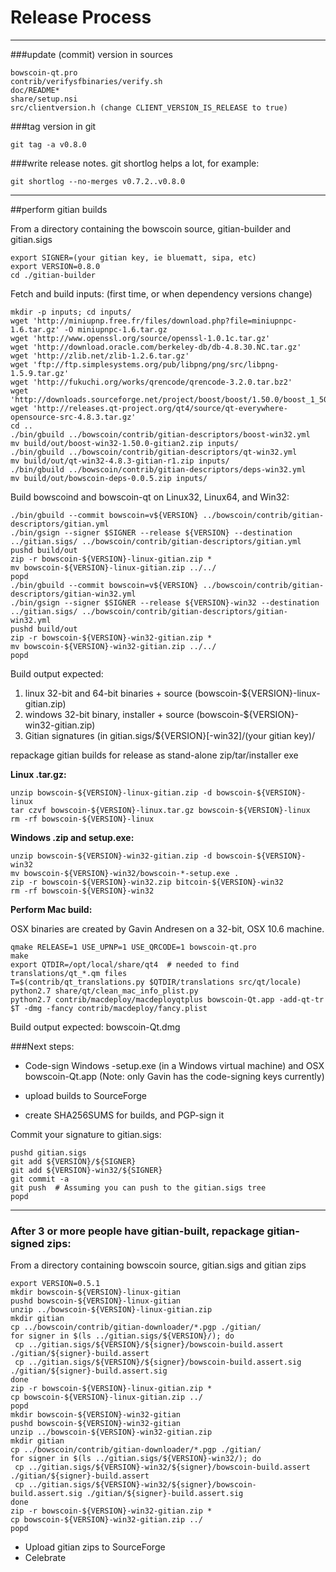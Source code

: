 Release Process
====================

* * *

###update (commit) version in sources


	bowscoin-qt.pro
	contrib/verifysfbinaries/verify.sh
	doc/README*
	share/setup.nsi
	src/clientversion.h (change CLIENT_VERSION_IS_RELEASE to true)

###tag version in git

	git tag -a v0.8.0

###write release notes. git shortlog helps a lot, for example:

	git shortlog --no-merges v0.7.2..v0.8.0

* * *

##perform gitian builds

 From a directory containing the bowscoin source, gitian-builder and gitian.sigs
  
	export SIGNER=(your gitian key, ie bluematt, sipa, etc)
	export VERSION=0.8.0
	cd ./gitian-builder

 Fetch and build inputs: (first time, or when dependency versions change)

	mkdir -p inputs; cd inputs/
	wget 'http://miniupnp.free.fr/files/download.php?file=miniupnpc-1.6.tar.gz' -O miniupnpc-1.6.tar.gz
	wget 'http://www.openssl.org/source/openssl-1.0.1c.tar.gz'
	wget 'http://download.oracle.com/berkeley-db/db-4.8.30.NC.tar.gz'
	wget 'http://zlib.net/zlib-1.2.6.tar.gz'
	wget 'ftp://ftp.simplesystems.org/pub/libpng/png/src/libpng-1.5.9.tar.gz'
	wget 'http://fukuchi.org/works/qrencode/qrencode-3.2.0.tar.bz2'
	wget 'http://downloads.sourceforge.net/project/boost/boost/1.50.0/boost_1_50_0.tar.bz2'
	wget 'http://releases.qt-project.org/qt4/source/qt-everywhere-opensource-src-4.8.3.tar.gz'
	cd ..
	./bin/gbuild ../bowscoin/contrib/gitian-descriptors/boost-win32.yml
	mv build/out/boost-win32-1.50.0-gitian2.zip inputs/
	./bin/gbuild ../bowscoin/contrib/gitian-descriptors/qt-win32.yml
	mv build/out/qt-win32-4.8.3-gitian-r1.zip inputs/
	./bin/gbuild ../bowscoin/contrib/gitian-descriptors/deps-win32.yml
	mv build/out/bowscoin-deps-0.0.5.zip inputs/

 Build bowscoind and bowscoin-qt on Linux32, Linux64, and Win32:
  
	./bin/gbuild --commit bowscoin=v${VERSION} ../bowscoin/contrib/gitian-descriptors/gitian.yml
	./bin/gsign --signer $SIGNER --release ${VERSION} --destination ../gitian.sigs/ ../bowscoin/contrib/gitian-descriptors/gitian.yml
	pushd build/out
	zip -r bowscoin-${VERSION}-linux-gitian.zip *
	mv bowscoin-${VERSION}-linux-gitian.zip ../../
	popd
	./bin/gbuild --commit bowscoin=v${VERSION} ../bowscoin/contrib/gitian-descriptors/gitian-win32.yml
	./bin/gsign --signer $SIGNER --release ${VERSION}-win32 --destination ../gitian.sigs/ ../bowscoin/contrib/gitian-descriptors/gitian-win32.yml
	pushd build/out
	zip -r bowscoin-${VERSION}-win32-gitian.zip *
	mv bowscoin-${VERSION}-win32-gitian.zip ../../
	popd

  Build output expected:

  1. linux 32-bit and 64-bit binaries + source (bowscoin-${VERSION}-linux-gitian.zip)
  2. windows 32-bit binary, installer + source (bowscoin-${VERSION}-win32-gitian.zip)
  3. Gitian signatures (in gitian.sigs/${VERSION}[-win32]/(your gitian key)/

repackage gitian builds for release as stand-alone zip/tar/installer exe

**Linux .tar.gz:**

	unzip bowscoin-${VERSION}-linux-gitian.zip -d bowscoin-${VERSION}-linux
	tar czvf bowscoin-${VERSION}-linux.tar.gz bowscoin-${VERSION}-linux
	rm -rf bowscoin-${VERSION}-linux

**Windows .zip and setup.exe:**

	unzip bowscoin-${VERSION}-win32-gitian.zip -d bowscoin-${VERSION}-win32
	mv bowscoin-${VERSION}-win32/bowscoin-*-setup.exe .
	zip -r bowscoin-${VERSION}-win32.zip bitcoin-${VERSION}-win32
	rm -rf bowscoin-${VERSION}-win32

**Perform Mac build:**

  OSX binaries are created by Gavin Andresen on a 32-bit, OSX 10.6 machine.

	qmake RELEASE=1 USE_UPNP=1 USE_QRCODE=1 bowscoin-qt.pro
	make
	export QTDIR=/opt/local/share/qt4  # needed to find translations/qt_*.qm files
	T=$(contrib/qt_translations.py $QTDIR/translations src/qt/locale)
	python2.7 share/qt/clean_mac_info_plist.py
	python2.7 contrib/macdeploy/macdeployqtplus bowscoin-Qt.app -add-qt-tr $T -dmg -fancy contrib/macdeploy/fancy.plist

 Build output expected: bowscoin-Qt.dmg

###Next steps:

* Code-sign Windows -setup.exe (in a Windows virtual machine) and
  OSX bowscoin-Qt.app (Note: only Gavin has the code-signing keys currently)

* upload builds to SourceForge

* create SHA256SUMS for builds, and PGP-sign it

Commit your signature to gitian.sigs:

	pushd gitian.sigs
	git add ${VERSION}/${SIGNER}
	git add ${VERSION}-win32/${SIGNER}
	git commit -a
	git push  # Assuming you can push to the gitian.sigs tree
	popd

-------------------------------------------------------------------------

### After 3 or more people have gitian-built, repackage gitian-signed zips:

From a directory containing bowscoin source, gitian.sigs and gitian zips

	export VERSION=0.5.1
	mkdir bowscoin-${VERSION}-linux-gitian
	pushd bowscoin-${VERSION}-linux-gitian
	unzip ../bowscoin-${VERSION}-linux-gitian.zip
	mkdir gitian
	cp ../bowscoin/contrib/gitian-downloader/*.pgp ./gitian/
	for signer in $(ls ../gitian.sigs/${VERSION}/); do
	 cp ../gitian.sigs/${VERSION}/${signer}/bowscoin-build.assert ./gitian/${signer}-build.assert
	 cp ../gitian.sigs/${VERSION}/${signer}/bowscoin-build.assert.sig ./gitian/${signer}-build.assert.sig
	done
	zip -r bowscoin-${VERSION}-linux-gitian.zip *
	cp bowscoin-${VERSION}-linux-gitian.zip ../
	popd
	mkdir bowscoin-${VERSION}-win32-gitian
	pushd bowscoin-${VERSION}-win32-gitian
	unzip ../bowscoin-${VERSION}-win32-gitian.zip
	mkdir gitian
	cp ../bowscoin/contrib/gitian-downloader/*.pgp ./gitian/
	for signer in $(ls ../gitian.sigs/${VERSION}-win32/); do
	 cp ../gitian.sigs/${VERSION}-win32/${signer}/bowscoin-build.assert ./gitian/${signer}-build.assert
	 cp ../gitian.sigs/${VERSION}-win32/${signer}/bowscoin-build.assert.sig ./gitian/${signer}-build.assert.sig
	done
	zip -r bowscoin-${VERSION}-win32-gitian.zip *
	cp bowscoin-${VERSION}-win32-gitian.zip ../
	popd

- Upload gitian zips to SourceForge
- Celebrate 
